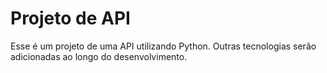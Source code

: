 # Projeto de API

Esse é um projeto de uma API utilizando Python. Outras tecnologias serão adicionadas ao longo do desenvolvimento.